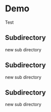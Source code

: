 # Demo

Test

## Subdirectory

new sub directory
## Subdirectory

new sub directory

## Subdirectory

new sub directory